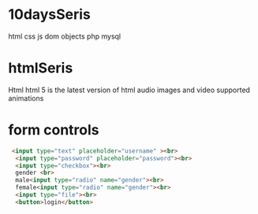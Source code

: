 # 10daysSeris

html
css
js  dom objects
php 
mysql

# htmlSeris
 Html
    html 5 is the latest version of html
    audio images and video supported
    animations

 # form controls 
  ``` html 
   <input type="text" placeholder="username" ><br>
    <input type="password" placeholder="password"><br>
    <input type="checkbox"><br>
    gender <br>
    male<input type="radio" name="gender"><br>
    female<input type="radio" name="gender"><br>
    <input type="file"><br>
    <button>login</button>
    
 ```
    
